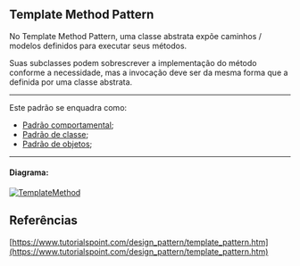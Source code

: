 ## Template Method Pattern

No Template Method Pattern, uma classe abstrata expõe caminhos / modelos definidos para executar seus métodos. 

Suas subclasses podem sobrescrever a implementação do método conforme a necessidade, mas a invocação deve ser da mesma forma que a definida por uma classe abstrata.


-----
Este padrão se enquadra como:
- [Padrão comportamental](https://github.com/araujoit/design_patterns#comportamental);
- [Padrão de classe](https://github.com/araujoit/design_patterns#padr%C3%B5es-de-classe);
- [Padrão de objetos](https://github.com/araujoit/design_patterns#padr%C3%B5es-de-objetos);
-----

#### Diagrama:
[![TemplateMethod](https://www.tutorialspoint.com/design_pattern/images/template_pattern_uml_diagram.jpg)](https://www.tutorialspoint.com/design_pattern/images/template_pattern_uml_diagram.jpg)



Referências
-----
[https://www.tutorialspoint.com/design_pattern/template_pattern.htm](https://www.tutorialspoint.com/design_pattern/template_pattern.htm)